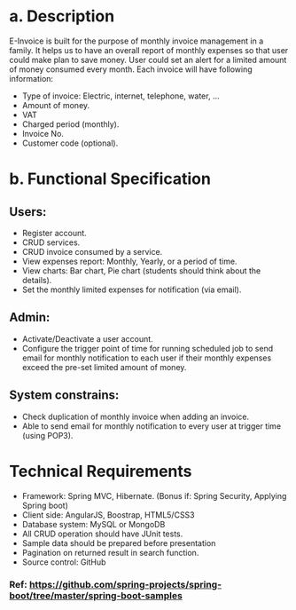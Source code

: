 # a. Description
E-Invoice is built for the purpose of monthly invoice management in a family. It helps us to have an overall report of monthly expenses so that user could make plan to save money. User could set an alert for a limited amount of money consumed every month. Each invoice will have following information:
* Type of invoice: Electric, internet, telephone, water, ...
* Amount of money.
* VAT
* Charged period (monthly).
* Invoice No.
* Customer code (optional).

# b. Functional Specification
## Users:
* Register account.
* CRUD services.
* CRUD invoice consumed by a service.
* View expenses report: Monthly, Yearly, or a period of time.
* View charts: Bar chart, Pie chart (students should think about the details).
* Set the monthly limited expenses for notification (via email).

## Admin:
* Activate/Deactivate a user account.
* Configure the trigger point of time for running scheduled job to send email for monthly notification to each user if their monthly expenses exceed the pre-set limited amount of money.

## System constrains:
* Check duplication of monthly invoice when adding an invoice.
* Able to send email for monthly notification to every user at trigger time (using POP3).

# Technical Requirements
* Framework: Spring MVC, Hibernate. (Bonus if: Spring Security, Applying Spring boot)
* Client side: AngularJS, Boostrap, HTML5/CSS3
* Database system: MySQL or MongoDB
* All CRUD operation should have JUnit tests.
* Sample data should be prepared before presentation
* Pagination on returned result in search function.
* Source control: GitHub
### Ref: https://github.com/spring-projects/spring-boot/tree/master/spring-boot-samples
